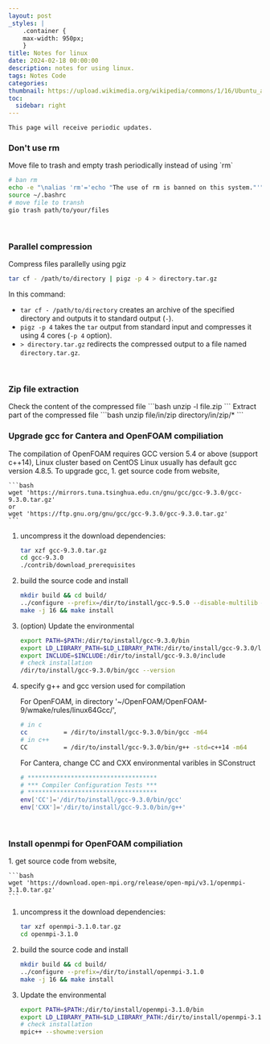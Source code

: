 ```yaml
---
layout: post
_styles: |
    .container {
    max-width: 950px; 
    }
title: Notes for linux
date: 2024-02-18 00:00:00
description: notes for using linux.
tags: Notes Code
categories: 
thumbnail: https://upload.wikimedia.org/wikipedia/commons/1/16/Ubuntu_and_Ubuntu_Server_Icon.png
toc:
  sidebar: right
---
```


`This page will receive periodic updates.`

<h3> Don't use rm </h3>
Move file to trash and empty trash periodically instead of using `rm`

```bash
# ban rm
echo -e "\nalias 'rm'='echo "The use of rm is banned on this system."'" >> ~/.bashrc
source ~/.bashrc
# move file to transh
gio trash path/to/your/files
```

<br>
<h3> Parallel compression </h3>
Compress files parallelly using pgiz 

```bash
tar cf - /path/to/directory | pigz -p 4 > directory.tar.gz
```

In this command:
- `tar cf - /path/to/directory` creates an archive of the specified directory and outputs it to standard output (`-`).
- `pigz -p 4` takes the `tar` output from standard input and compresses it using 4 cores (`-p 4` option).
- `> directory.tar.gz` redirects the compressed output to a file named `directory.tar.gz`.

<br>
<h3> Zip file extraction </h3>
Check the content of the compressed file 
```bash
unzip -l file.zip
```
Extract part of the compressed file 
```bash
unzip file/in/zip directory/in/zip/*
```

<br>
<h3> Upgrade gcc for Cantera and OpenFOAM compiliation </h3>
The compilation of OpenFOAM requires GCC version 5.4 or above (support c++14), Linux cluster based on CentOS Linux usually has default gcc version 4.8.5. To upgrade gcc,
1. get source code from website,

    ```bash
    wget 'https://mirrors.tuna.tsinghua.edu.cn/gnu/gcc/gcc-9.3.0/gcc-9.3.0.tar.gz'
    or
    wget 'https://ftp.gnu.org/gnu/gcc/gcc-9.3.0/gcc-9.3.0.tar.gz'
    ```

1. uncompress it the download dependencies:

    ```bash
    tar xzf gcc-9.3.0.tar.gz
    cd gcc-9.3.0 
    ./contrib/download_prerequisites
    ```

1. build the source code and install

    ```bash
    mkdir build && cd build/
    ../configure --prefix=/dir/to/install/gcc-9.5.0 --disable-multilib # build only 64bit lib
    make -j 16 && make install
    ```

1. (option) Update the environmental 
    
    ```bash
    export PATH=$PATH:/dir/to/install/gcc-9.3.0/bin
    export LD_LIBRARY_PATH=$LD_LIBRARY_PATH:/dir/to/install/gcc-9.3.0/lib:/dir/to/install/gcc-9.3.0/lib64:/dir/to/install/gcc-9.3.0/libexec
    export INCLUDE=$INCLUDE:/dir/to/install/gcc-9.3.0/include
    # check installation
    /dir/to/install/gcc-9.3.0/bin/gcc --version
    ```

1. specify g++ and gcc version used for compilation

    For OpenFOAM, in directory '~/OpenFOAM/OpenFOAM-9/wmake/rules/linux64Gcc/',
    ```bash
    # in c
    cc          = /dir/to/install/gcc-9.3.0/bin/gcc -m64
    # in c++
    CC          = /dir/to/install/gcc-9.3.0/bin/g++ -std=c++14 -m64
    ```
    
    For Cantera, change CC and CXX environmental varibles in SConstruct
    ```bash
    # ************************************
    # *** Compiler Configuration Tests ***
    # ************************************
    env['CC']='/dir/to/install/gcc-9.3.0/bin/gcc'
    env['CXX']='/dir/to/install/gcc-9.3.0/bin/g++'
    ```

<br>
<h3> Install openmpi for OpenFOAM compiliation </h3>
1. get source code from website,

    ```bash
    wget 'https://download.open-mpi.org/release/open-mpi/v3.1/openmpi-3.1.0.tar.gz'
    ```

1. uncompress it the download dependencies:

    ```bash
    tar xzf openmpi-3.1.0.tar.gz
    cd openmpi-3.1.0
    ```

1. build the source code and install

    ```bash
    mkdir build && cd build/
    ../configure --prefix=/dir/to/install/openmpi-3.1.0
    make -j 16 && make install
    ```

1. Update the environmental 
    
    ```bash
    export PATH=$PATH:/dir/to/install/openmpi-3.1.0/bin
    export LD_LIBRARY_PATH=$LD_LIBRARY_PATH:/dir/to/install/openmpi-3.1.0/lib
    # check installation
    mpic++ --showme:version
    ```
